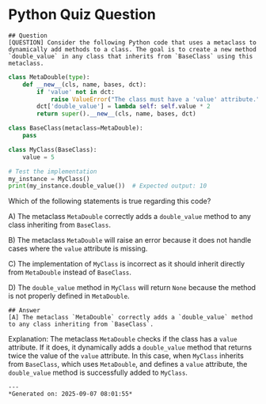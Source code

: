 # Python Quiz Question
    
    ## Question
    [QUESTION] Consider the following Python code that uses a metaclass to dynamically add methods to a class. The goal is to create a new method `double_value` in any class that inherits from `BaseClass` using this metaclass.

```python
class MetaDouble(type):
    def __new__(cls, name, bases, dct):
        if 'value' not in dct:
            raise ValueError("The class must have a 'value' attribute.")
        dct['double_value'] = lambda self: self.value * 2
        return super().__new__(cls, name, bases, dct)

class BaseClass(metaclass=MetaDouble):
    pass

class MyClass(BaseClass):
    value = 5

# Test the implementation
my_instance = MyClass()
print(my_instance.double_value())  # Expected output: 10
```

Which of the following statements is true regarding this code?

A) The metaclass `MetaDouble` correctly adds a `double_value` method to any class inheriting from `BaseClass`.

B) The metaclass `MetaDouble` will raise an error because it does not handle cases where the `value` attribute is missing.

C) The implementation of `MyClass` is incorrect as it should inherit directly from `MetaDouble` instead of `BaseClass`.

D) The `double_value` method in `MyClass` will return `None` because the method is not properly defined in `MetaDouble`.
    
    ## Answer
    [A] The metaclass `MetaDouble` correctly adds a `double_value` method to any class inheriting from `BaseClass`.

Explanation: The metaclass `MetaDouble` checks if the class has a `value` attribute. If it does, it dynamically adds a `double_value` method that returns twice the value of the `value` attribute. In this case, when `MyClass` inherits from `BaseClass`, which uses `MetaDouble`, and defines a `value` attribute, the `double_value` method is successfully added to `MyClass`.
    
    ---
    *Generated on: 2025-09-07 08:01:55*
    